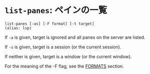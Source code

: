 # `list-panes`: ペインの一覧

    list-panes [-as] [-F format] [-t target]
    (alias: lsp)

If `-a` is given, target is ignored and all panes on the server are listed.  

If `-s` is given, target is a session (or the current session).  

If neither is given, 
target is a window (or the current window).  

For the meaning of the -F flag, see the [FORMATS](../formats) section.
